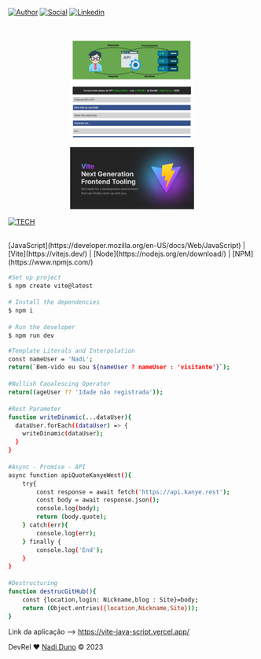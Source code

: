 [![Author](https://img.shields.io/badge/Dev-Nadi%20Duno-blueviolet%20)](https://portfolio-nadi.vercel.app/)
[![Social](https://img.shields.io/twitter/follow/nadiduno?label=%40nadiduno&style=social)](https://twitter.com/nadiduno)
[![Linkedin](https://img.shields.io/badge/in-Nadi%20Duno-blue)](https://www.linkedin.com/in/nadiduno/)
<br />
<br />
<br />
<div align="center">
  <img 
    alt="Aplicação de Nadi Duno implementando ECMAScript e API Publica de GitHub"
    src=".github/apiNadiDunoES6.jpg" 
    width="50%"
  >
  <br />
</div>
<br />
<div align="center">
  <img 
    alt="API por Nadi Duno"
    src=".github/nadidunoVite.png" 
    width="50%"
  >
  <br />
</div>

[![TECH](https://img.shields.io/badge/-TECH-brightgreen)](https://portfolio-nadi.vercel.app/)

<br/>
[JavaScript](https://developer.mozilla.org/en-US/docs/Web/JavaScript) |
[Vite](https://vitejs.dev/) |
[Node](https://nodejs.org/en/download/) |
[NPM](https://www.npmjs.com/)

<br />

```bash
#Set up project
$ npm create vite@latest

# Install the dependencies
$ npm i

# Run the developer
$ npm run dev
```

```bash
#Template Literals and Interpolation
const nameUser = 'Nadi';
return(`Bem-vido eu sou ${nameUser ? nameUser : 'visitante'}`);

#Nullish Caoalescing Operator
return((ageUser ?? 'Idade não registrada'));

#Rest Parameter
function writeDinamic(...dataUser){
  dataUser.forEach((dataUser) => {
    writeDinamic(dataUser);
  }
}

#Async - Promise - API
async function apiQuoteKanyeWest(){
    try{
        const response = await fetch('https://api.kanye.rest');
        const body = await response.json();
        console.log(body);
        return (body.quote);
    } catch(err){
        console.log(err);
    } finally {
        console.log('End');
    }
}

#Destructuring 
function destrucGitHub(){
    const {location,login: Nickname,blog : Site}=body;
    return (Object.entries({location,Nickname,Site}));
}

```

Link da aplicação --> https://vite-java-script.vercel.app/

DevRel :heart: [Nadi Duno](https://www.linkedin.com/in/nadiduno/) © 2023
